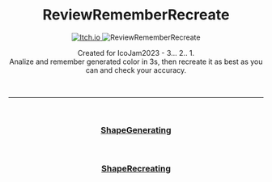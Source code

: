 <h1 align="center">ReviewRememberRecreate</h1>

<p align="center">
  <a href="https://kosciach.itch.io/reviewrememberrecreate">
<img src="https://camo.githubusercontent.com/9fd682145e4f0d5b90aac147ca8f96a32465f0b739c99f07c43fb47a63e59cf2/68747470733a2f2f696d672e736869656c64732e696f2f7374617469632f76313f7374796c653d666f722d7468652d6261646765266d6573736167653d497463682e696f26636f6c6f723d464135433543266c6f676f3d497463682e696f266c6f676f436f6c6f723d464646464646266c6162656c3d" alt="Itch.io" />
</a>
<img src="https://img.itch.zone/aW1nLzEzMDA0Mzg5LnBuZw==/original/lcc0Sw.png" alt="ReviewRememberRecreate">
</p>

  <p align="center">
    Created for IcoJam2023 - 3... 2.. 1.<br>
Analize and remember generated color in 3s, then recreate it as best as you can and check your accuracy.
  </p>

<br>

---

<br>

<h3 align="center">
  <a href="ShapeGenerating.md">ShapeGenerating</a>
</h3>

<br>

<h3 align="center">
  <a href="Recreating.md">ShapeRecreating</a>
</h3>
